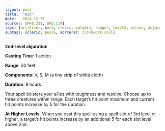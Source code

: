 ```yaml
---
layout: post
title:  "Aid"
date:   2014-12-31
sources: [PHB.211, SRD.114]
tags: [artificer, bard, cleric, paladin, ranger, level2, action, abjuration]
subtags: [cleric: peace, sorcerer: clockwork-soul]
---
```


**2nd-level abjuration**

**Casting Time**: 1 action

**Range**: 30 feet

**Components**: V, S, M (a tiny strip of white cloth)

**Duration**: 8 hours

Your spell bolsters your allies with toughness and resolve. Choose up to three creatures within range. Each target’s hit point maximum and current hit points increase by 5 for the duration.

**At Higher Levels.** When you cast this spell using a spell slot of 3rd level or higher, a target’s hit points increase by an additional 5 for each slot level above 2nd.
